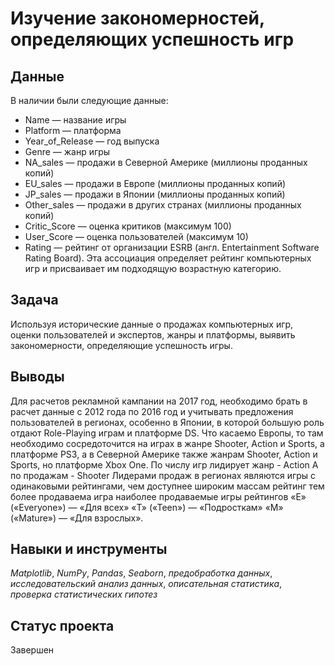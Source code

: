 # Изучение закономерностей, определяющих успешность игр


## Данные

В наличии были следующие данные:
- Name — название игры
- Platform — платформа
- Year_of_Release — год выпуска
- Genre — жанр игры
- NA_sales — продажи в Северной Америке (миллионы проданных копий)
- EU_sales — продажи в Европе (миллионы проданных копий)
- JP_sales — продажи в Японии (миллионы проданных копий)
- Other_sales — продажи в других странах (миллионы проданных копий)
- Critic_Score — оценка критиков (максимум 100)
- User_Score — оценка пользователей (максимум 10)
- Rating — рейтинг от организации ESRB (англ. Entertainment Software Rating Board). Эта ассоциация определяет рейтинг компьютерных игр и присваивает им подходящую возрастную категорию.

## Задача

Используя исторические данные о продажах компьютерных игр, оценки пользователей и экспертов, жанры и платформы, выявить закономерности, определяющие успешность игры.

## Выводы

Для расчетов рекламной кампании на 2017 год, необходимо брать в расчет данные с 2012 года по 2016 год и учитывать предложения пользователей в регионах, особенно в Японии, в которой большую роль отдают Role-Playing играм и платформе DS. Что касаемо Европы, то там необходимо сосредоточится на играх в жанре Shooter, Action и Sports, а платформе PS3, а в Северной Америке также жанрам Shooter, Action и Sports, но платформе Xbox One.
По числу игр лидирует жанр - Action
А по продажам - Shooter
Лидерами продаж в регионах являются игры с одинаковыми рейтингами, чем доступнее широким массам рейтинг тем более продаваема игра наиболее продаваемые игры рейтингов «E» («Everyone») — «Для всех» «T» («Teen») — «Подросткам» «M» («Mature») — «Для взрослых».

## Навыки и инструменты
*Matplotlib*, *NumPy*, *Pandas*, *Seaborn*, *предобработка данных*, *исследовательский анализ данных*, *описательная статистика*, *проверка статистических гипотез*

## Статус проекта
Завершен
